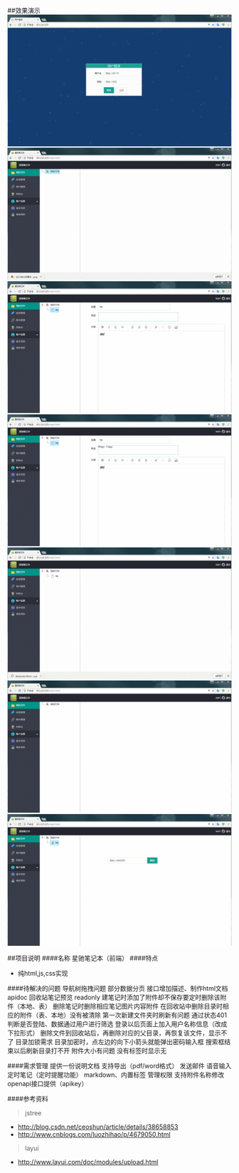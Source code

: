 ##效果演示
![登录](https://github.com/xingchiyang/note/blob/master/doc/images/%E7%99%BB%E5%BD%95.gif)
![创建文件](https://github.com/xingchiyang/note/blob/master/doc/images/%E5%88%9B%E5%BB%BA%E6%96%87%E4%BB%B6.gif)
![标签](https://github.com/xingchiyang/note/blob/master/doc/images/%E6%A0%87%E7%AD%BE.gif)
![附件](https://github.com/xingchiyang/note/blob/master/doc/images/%E9%99%84%E4%BB%B6.gif)
![回收站](https://github.com/xingchiyang/note/blob/master/doc/images/%E5%9B%9E%E6%94%B6%E7%AB%99.gif)
![文件加锁](https://github.com/xingchiyang/note/blob/master/doc/images/%E6%96%87%E4%BB%B6%E5%8A%A0%E9%94%81.gif)
![文件解锁](https://github.com/xingchiyang/note/blob/master/doc/images/%E6%96%87%E4%BB%B6%E8%A7%A3%E9%94%81.gif)

##项目说明
####名称
星驰笔记本（前端）
####特点
* 纯html,js,css实现

####待解决的问题
导航树拖拽问题
部分数据分页
接口增加描述、制作html文档apidoc
回收站笔记预览 readonly
建笔记时添加了附件却不保存要定时删除该附件（本地、表）
删除笔记时删除相应笔记图片内容附件
在回收站中删除目录时相应的附件（表、本地）没有被清除
第一次新建文件夹时刷新有问题
通过状态401判断是否登陆、数据通过用户进行筛选
登录以后页面上加入用户名称信息（改成下拉形式）
删除文件到回收站后，再删除对应的父目录，再恢复该文件，显示不了
目录加锁需求
目录加密时，点左边的向下小箭头就能弹出密码输入框
搜索框结束以后刷新目录打不开
附件大小有问题
没有标签时显示无

####需求管理
提供一份说明文档
支持导出（pdf/word格式）
发送邮件
语音输入
定时笔记（定时提醒功能）
markdown、内置标签
管理权限
支持附件名称修改
openapi接口提供（apikey）


####参考资料
> jstree
* http://blog.csdn.net/ceoshun/article/details/38658853
* http://www.cnblogs.com/luozhihao/p/4679050.html
> layui
* http://www.layui.com/doc/modules/upload.html